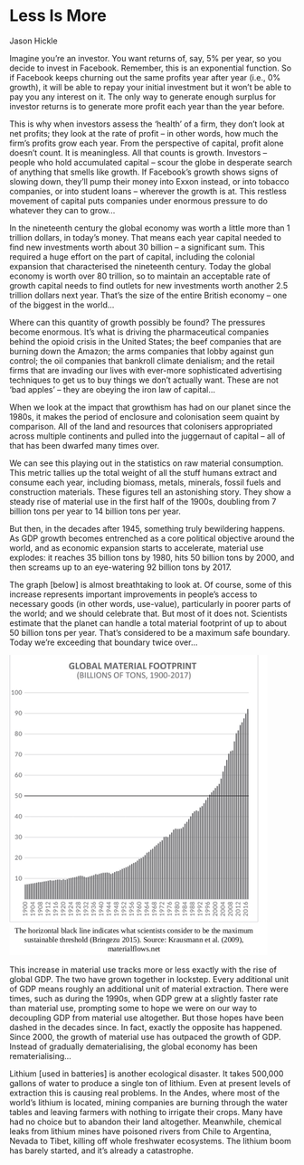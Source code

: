 # Less Is More

Jason Hickle

Imagine you’re an investor. You want returns of, say, 5% per year, so
you decide to invest in Facebook. Remember, this is an exponential
function. So if Facebook keeps churning out the same profits year
after year (i.e., 0% growth), it will be able to repay your initial
investment but it won’t be able to pay you any interest on it. The
only way to generate enough surplus for investor returns is to
generate more profit each year than the year before.

This is why when investors assess the ‘health’ of a firm, they don’t
look at net profits; they look at the rate of profit – in other words,
how much the firm’s profits grow each year. From the perspective of
capital, profit alone doesn’t count. It is meaningless. All that
counts is growth.  Investors – people who hold accumulated capital –
scour the globe in desperate search of anything that smells like
growth. If Facebook’s growth shows signs of slowing down, they’ll pump
their money into Exxon instead, or into tobacco companies, or into
student loans – wherever the growth is at.  This restless movement of
capital puts companies under enormous pressure to do whatever they can
to grow... 

In the nineteenth century the global economy was worth a little more
than 1 trillion dollars, in today’s money. That means each year
capital needed to find new investments worth about 30 billion – a
significant sum. This required a huge effort on the part of capital,
including the colonial expansion that characterised the nineteenth
century. Today the global economy is worth over 80 trillion, so to
maintain an acceptable rate of growth capital needs to find outlets
for new investments worth another 2.5 trillion dollars next
year. That’s the size of the entire British economy – one of the
biggest in the world...

Where can this quantity of growth possibly be found? The pressures
become enormous. It’s what is driving the pharmaceutical companies
behind the opioid crisis in the United States; the beef companies that
are burning down the Amazon; the arms companies that lobby against gun
control; the oil companies that bankroll climate denialism; and the
retail firms that are invading our lives with ever-more sophisticated
advertising techniques to get us to buy things we don’t actually
want. These are not ‘bad apples’ – they are obeying the iron law of
capital... 

When we look at the impact that growthism has had on our planet since
the 1980s, it makes the period of enclosure and colonisation seem
quaint by comparison. All of the land and resources that colonisers
appropriated across multiple continents and pulled into the juggernaut
of capital – all of that has been dwarfed many times over.

We can see this playing out in the statistics on raw material
consumption.  This metric tallies up the total weight of all the stuff
humans extract and consume each year, including biomass, metals,
minerals, fossil fuels and construction materials. These figures tell
an astonishing story. They show a steady rise of material use in the
first half of the 1900s, doubling from 7 billion tons per year to 14
billion tons per year.

But then, in the decades after 1945, something truly bewildering
happens. As GDP growth becomes entrenched as a core political
objective around the world, and as economic expansion starts to
accelerate, material use explodes: it reaches 35 billion tons by 1980,
hits 50 billion tons by 2000, and then screams up to an eye-watering
92 billion tons by 2017.

The graph [below] is almost breathtaking to look at. Of course, some
of this increase represents important improvements in people’s access
to necessary goods (in other words, use-value), particularly in poorer
parts of the world; and we should celebrate that. But most of it does
not. Scientists estimate that the planet can handle a total material
footprint of up to about 50 billion tons per year. That’s considered
to be a maximum safe boundary.  Today we’re exceeding that boundary
twice over...

![](material-flows.png)

<a name='decouple'/>

This increase in material use tracks more or less exactly with the
rise of global GDP. The two have grown together in lockstep. Every
additional unit of GDP means roughly an additional unit of material
extraction. There were times, such as during the 1990s, when GDP grew
at a slightly faster rate than material use, prompting some to hope we
were on our way to decoupling GDP from material use altogether. But
those hopes have been dashed in the decades since. In fact, exactly
the opposite has happened. Since 2000, the growth of material use has
outpaced the growth of GDP. Instead of gradually dematerialising, the
global economy has been rematerialising...

Lithium [used in batteries] is another ecological disaster. It takes
500,000 gallons of water to produce a single ton of lithium. Even at
present levels of extraction this is causing real problems. In the
Andes, where most of the world’s lithium is located, mining companies
are burning through the water tables and leaving farmers with nothing
to irrigate their crops. Many have had no choice but to abandon their
land altogether. Meanwhile, chemical leaks from lithium mines have
poisoned rivers from Chile to Argentina, Nevada to Tibet, killing off
whole freshwater ecosystems. The lithium boom has barely started, and
it’s already a catastrophe.
